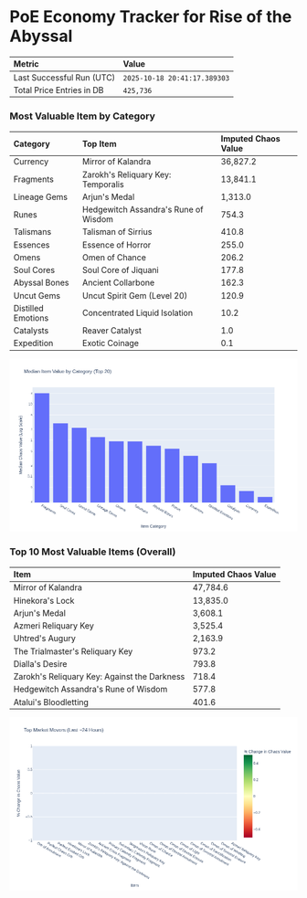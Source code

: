 # PoE Economy Tracker for Rise of the Abyssal

<!-- START_MAINTENANCE -->
| Metric | Value |
|:---|:---|
| Last Successful Run (UTC) | `2025-10-18 20:41:17.389303` |
| Total Price Entries in DB | `425,736` |

<!-- END_MAINTENANCE -->

<!-- START_DATAFRAME_DEBUG -->
<!-- END_DATAFRAME_DEBUG -->

<!-- START_CATEGORY_ANALYSIS -->
### Most Valuable Item by Category
| Category | Top Item | Imputed Chaos Value |
| :--- | :--- | :--- |
| Currency | Mirror of Kalandra | 36,827.2 |
| Fragments | Zarokh's Reliquary Key: Temporalis | 13,841.1 |
| Lineage Gems | Arjun's Medal | 1,313.0 |
| Runes | Hedgewitch Assandra's Rune of Wisdom | 754.3 |
| Talismans | Talisman of Sirrius | 410.8 |
| Essences | Essence of Horror | 255.0 |
| Omens | Omen of Chance | 206.2 |
| Soul Cores | Soul Core of Jiquani | 177.8 |
| Abyssal Bones | Ancient Collarbone | 162.3 |
| Uncut Gems | Uncut Spirit Gem (Level 20) | 120.9 |
| Distilled Emotions | Concentrated Liquid Isolation | 10.2 |
| Catalysts | Reaver Catalyst | 1.0 |
| Expedition | Exotic Coinage | 0.1 |


![Category Analysis Chart](charts/category_analysis.png)
<!-- END_ANALYSIS -->

<!-- START_ANALYSIS -->
### Top 10 Most Valuable Items (Overall)
| Item | Imputed Chaos Value |
| :--- | :--- |
| Mirror of Kalandra | 47,784.6 |
| Hinekora's Lock | 13,835.0 |
| Arjun's Medal | 3,608.1 |
| Azmeri Reliquary Key | 3,525.4 |
| Uhtred's Augury | 2,163.9 |
| The Trialmaster's Reliquary Key | 973.2 |
| Dialla's Desire | 793.8 |
| Zarokh's Reliquary Key: Against the Darkness | 718.4 |
| Hedgewitch Assandra's Rune of Wisdom | 577.8 |
| Atalui's Bloodletting | 401.6 |


![Market Movers Chart](charts/market_movers.png)
<!-- END_ANALYSIS -->

